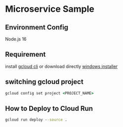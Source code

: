 # Microservice Sample

## Environment Config

Node.js 16

## Requirement

install [gcloud cli](https://cloud.google.com/sdk/docs/install) or download directly [windows installer](https://cloud.google.com/sdk/docs/install)

## switching gcloud project

```cmd
gcloud config set project <PROJECT_NAME>
```

## How to Deploy to Cloud Run

```cmd
gcloud run deploy --source .
```
